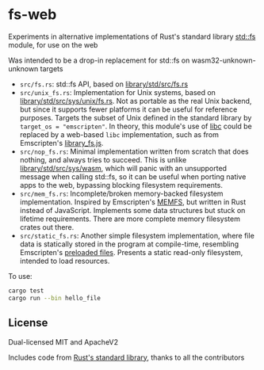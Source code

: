 # fs-web

Experiments in alternative implementations of Rust's standard library [std::fs](https://doc.rust-lang.org/std/fs/) module, for use on the web

Was intended to be a drop-in replacement for std::fs on wasm32-unknown-unknown targets

* `src/fs.rs`: std::fs API, based on [library/std/src/fs.rs](https://github.com/rust-lang/rust/blob/master/library/std/src/fs.rs)
* `src/unix_fs.rs`: Implementation for Unix systems, based on [library/std/src/sys/unix/fs.rs](https://github.com/rust-lang/rust/blob/master/library/std/src/sys/unix/fs.rs). Not as portable as the real Unix backend, but since it supports fewer platforms it can be useful for reference purposes. Targets the subset of Unix defined in the standard library by `target_os = "emscripten"`. In theory, this module's use of [libc](https://lib.rs/crates/libc) could be replaced by a web-based `libc` implementation, such as from Emscripten's [library_fs.js](https://github.com/emscripten-core/emscripten/blob/master/src/library_fs.js).
* `src/nop_fs.rs`: Minimal implementation written from scratch that does nothing, and always tries to succeed. This is unlike [library/std/src/sys/wasm](https://github.com/rust-lang/rust/tree/master/library/std/src/sys/wasm), which will panic with an unsupported message when calling std::fs, so it can be useful when porting native apps to the web, bypassing blocking filesystem requirements.
* `src/mem_fs.rs`: Incomplete/broken memory-backed filesystem implementation. Inspired by Emscripten's [MEMFS](https://emscripten.org/docs/api_reference/Filesystem-API.html#filesystem-api-memfs), but written in Rust instead of JavaScript. Implements some data structures but stuck on lifetime requirements. There are more complete memory filesystem crates out there.
* `src/static_fs.rs`: Another simple filesystem implementation, where file data is statically stored in the program at compile-time, resembling Emscripten's [preloaded files](https://emscripten.org/docs/api_reference/Filesystem-API.html#FS.createPreloadedFile). Presents a static read-only filesystem, intended to load resources.

To use:

```sh
cargo test
cargo run --bin hello_file
```

## License

Dual-licensed MIT and ApacheV2

Includes code from [Rust's standard library](https://github.com/rust-lang/rust/tree/master/library), thanks to all the contributors
